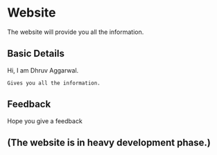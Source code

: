 # Website

The website will provide you all the information.

## Basic Details 

Hi, I am Dhruv Aggarwal.

```
Gives you all the information.
````
## Feedback

Hope you give a feedback


## (The website is in heavy development phase.)


